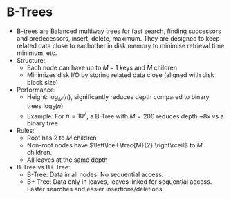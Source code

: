 # B-Trees
- B-trees are Balanced multiway trees for fast search, finding successors and predecessors, insert, delete, maximum. They are designed to keep related data close to eachother in disk memory to minimise retrieval time
minimum, etc.
- Structure:
	- Each node can have up to $M - 1$ keys and $M$ children
	- Minimizes disk I/O by storing related data close (aligned with disk block size)
- Performance:
	- Height: $\log_{M}(n)$, significantly reduces depth compared to binary trees $\log_{2}(n)$
	- Example: For $n = 10^{7}$, a B-Tree with $M = 200$ reduces depth ~$8$x vs a binary tree
- Rules:
	- Root has $2$ to $M$ children
	- Non-root nodes have $\left\lceil  \frac{M}{2}  \right\rceil$ to $M$ children.
	- All leaves at the same depth
- B-Tree vs B+ Tree:
	- B-Tree: Data in all nodes. No sequential access.
	- B+ Tree: Data only in leaves, leaves linked for sequential access. Faster searches and easier insertions/deletions